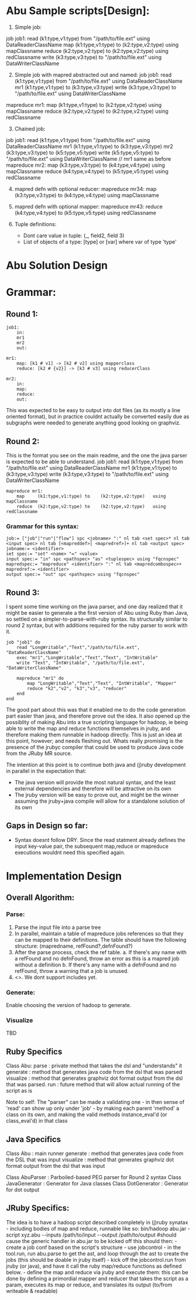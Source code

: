 Abu Sample scripts[Design]:
======================
1. Simple job:

job job1:
    read    (k1:type,v1:type) from "/path/to/file.ext"  using DataReaderClassName
    map     (k1:type,v1:type) to    (k2:type,v2:type)   using mapClassname 
    reduce  (k2:type,v2:type) to    (k2:type,v2:type)   using redClassname
    write   (k3:type,v3:type) to    "/path/to/file.ext"     using DataWriterClassName

2. Simple job with mapred abstracted out and named:
job job1:
    read    (k1:type,v1:type) from "/path/to/file.ext"  using DataReaderClassName
    mr1 (k1:type,v1:type) to    (k3:type,v3:type)
    write   (k3:type,v3:type) to    "/path/to/file.ext"     using DataWriterClassName

mapreduce mr1:
    map     (k1:type,v1:type) to    (k2:type,v2:type)   using mapClassname 
    reduce  (k2:type,v2:type) to    (k2:type,v2:type)   using redClassname

3. Chained job:

job job1:
    read    (k1:type,v1:type) from "/path/to/file.ext"  using DataReaderClassName
    mr1 (k1:type,v1:type) to    (k3:type,v3:type)
    mr2 (k3:type,v3:type) to    (k5:type,v5:type)
    write   (k5:type,v5:type) to    "/path/to/file.ext"     using DataWriterClassName
// mr1 same as before
mapreduce mr2:
    map     (k3:type,v3:type) to    (k4:type,v4:type)   using mapClassname 
    reduce  (k4:type,v4:type) to    (k5:type,v5:type)   using redClassname

4. mapred defn with optional reducer:
mapreduce mr34:
    map     (k3:type,v3:type) to    (k4:type,v4:type)   using mapClassname 

5. mapred defn with optional mapper:
mapreduce mr43:
    reduce  (k4:type,v4:type) to    (k5:type,v5:type)   using redClassname

6. Tuple definitions: 
    - Dont care value in tuple: (_, field2, field 3)
    - List of objects of a type: [type] or [var] where var of type 'type'

Abu Solution Design
===================
Grammar:
=========
Round 1:
--------
    job1:
        in: 
        mr1
        mr2
        out:

    mr1:
        map: [k1 # v1] -> [k2 # v2] using mapperclass 
        reduce: [k2 # {v2}] -> [k3 # v3] using reducerClass

    mr2:
        in:
        map:
        reduce:
        out:

This was expected to be easy to output into dot files (as its mostly a line oriented format), but in practice couldnt actually be converted easily due as subgraphs were needed to generate anything good looking on graphviz.

Round 2:
--------
This is the format you see on the main readme, and the one the java parser is expected to be able to understand.
    job job1:
        read    (k1:type,v1:type) from "/path/to/file.ext"  using DataReaderClassName
        mr1 (k1:type,v1:type) to    (k3:type,v3:type)
        write   (k3:type,v3:type) to    "/path/to/file.ext"     using DataWriterClassName

    mapreduce mr1:
        map     (k1:type,v1:type) to    (k2:type,v2:type)   using mapClassname 
        reduce  (k2:type,v2:type) to    (k2:type,v2:type)   using redClassname

### Grammar for this syntax:

    job:= ["job"|"run"|"flow"] spc <jobname> ":" nl tab <set spec>* nl tab <input spec> nl tab [<mapreddef>| <mapredref>]+ nl tab <output spec>
    jobname:= <identifier>
    set spec:= "set" <name> "=" <value>
    input spec:= "in" spc <pathspec> "as" <tuplespec> using "fqcnspec"
    mapredspec:= "mapreduce" <identifier> ":" nl tab <mapredcombospec>+
    mapredref:= <identifier>
    output spec:= "out" spc <pathspec> using "fqcnspec"

Round 3:
-------
I spent some time working on the java parser, and one day realized that it might be easier to generate a the first version of Abu using Ruby than Java, so settled on a simpler-to-parse-with-ruby syntax. Its structurally similar to round 2 syntax, but with additions required for the ruby parser to work with it.

    job "job1" do
        read "LongWritable","Text","/path/to/file.ext", "DataReaderClassName"
        exec "mr1","LongWritable","Text","Text", "IntWritable"
        write "Text", "IntWritable", "/path/to/file.ext", "DataWriterClassName"

        mapreduce "mr1" do
            map "LongWritable","Text","Text", "IntWritable", "Mapper"
            reduce "k2","v2", "k3","v3", "reducer"
        end
    end

The good part about this was that it enabled me to do the code generation part easier than java, and therefore prove out the idea. It also opened up the possiblity of making Abu into a true scripting language for hadoop, ie being able to write the map and reduce functions themselves in jruby, and therefore making them runnable in hadoop directly. This is just an idea at this point, however; and needs fleshing out. Whats really promising is the presence of the jrubyc compiler that could be used to produce Java code from the JRuby MR source.

The intention at this point is to continue both java and (j)ruby development in parallel in the expectation that:
- The java version will provide the most natural syntax, and the least external dependencies and therefore will be attractive on its own
- The jruby version will be easy to prove out, and might be the winner assuming the jruby+java compile will allow for a standalone solution of its own

Gaps in Design so far:
---------------------
- Syntax doesnt follow DRY. Since the read statment already defines the input key-value pair, the subsequent map,reduce or mapreduce executions wouldnt need this specified again.

Implementation Design
=====================

Overall Algorithm:
-----------------
### Parse:

1. Parse the input file into a parse tree
2. In parallel, maintain a table of mapreduce jobs references so that they can be mapped to their definitions. The table should have the following structure: (mapredname, refFound?,defnFound?)
3. After the parse process, check the ref table.
    a. If there's any name with a refFound and no defnFound, throw an error as this is a mapred job without a definition
    b. If there's any name with a defnFound and no refFound, throw a warning that a job is unused.
4. <<Insert logic to check if the chaining of keys and values match up here>>. We dont support includes yet.

### Generate:
Enable choosing the version of hadoop to generate.

### Visualize
TBD

Ruby Specifics
--------------
Class Abu:
    parse       : private method that takes the dsl and "understands" it
    generate    : method that generates java code from the dsl that was parsed
    visualize   : method that generates graphviz dot format output from the dsl that was parsed.
    run     : future method that will allow actual running of the script as is

Note to self: The "parser" can be made a validating one - in then sense of 'read' can show up only under 'job' - by making each parent 'method' a class on its own, and making the valid methods instance_eval'd (or class_eval'd) in that class
    
Java Specifics
--------------
Class Abu       : main runner
    generate    : method that generates java code from the DSL that was input
    visualize   : method that generates graphviz dot format output from the dsl that was input
    
Class AbuParser     : Parboiled-based PEG parser for Round 2 syntax
Class JavaGenerator : Generator for Java classes
Class DotGenerator  : Generator for dot output

JRuby Specifics:
----------------
The idea is to have a hadoop script described completely in (j)ruby synatax - including bodies of map and reduce, runnable like so:
    bin/hadoop abu.jar -script xyz.abu --inputs /path/to/input --output /path/to/output #should cause the generic handler in abu.jar to be kicked off
this should then:
    - create a job conf based on the script's structure
        - use jobcontrol
        - in the tool.run, run abu.parse to get the ast, and loop through the ast to create the jobs (this should be doable in jruby itself)
        - kick off the jobcontrol.run from jruby (or java), and have it call the ruby map/reduce functions as defined below.
    - define the map and reduce via jruby and execute them: this can be done by defining a primordial mapper and reducer that takes the script as a param, executes its map or reduce, and translates its output (to/from writeable & readable) 
    
 
